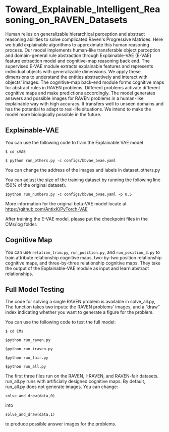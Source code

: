 # Toward_Explainable_Intelligent_Reasoning_on_RAVEN_Datasets

Human relies on generalizable hierarchical perception and abstract reasoning abilities to solve complicated Raven's Progressive Matrices. Here we build explainable algorithms to approximate this human reasoning process. Our model implements human-like transferable object perception and domain-general rule abstraction through Explainable-VAE (E-VAE) feature extraction model and cognitive-map reasoning back end. The supervised E-VAE module extracts explainable features and represents individual objects with generalizable dimensions. We apply these dimensions to understand the entities abstractively and interact with objects' images. The cognitive-map back-end module forms cognitive maps for abstract rules in RAVEN problems. Different problems activate different cognitive maps and make predictions accordingly. The model generates answers and possible images for RAVEN problems in a human-like explainable way with high accuracy. It transfers well to unseen domains and has the potential to adapt to real-life situations. We intend to make the model more biologically possible in the future.

## Explainable-VAE
You can use the following code to train the Explainable VAE model

`$ cd sVAE`

`$ python run_others.py -c configs/bbvae_bvae.yaml`

You can change the address of the images and labels in dataset_others.py

You can adjust the size of the training dataset by running the following line (50% of the original dataset).

`$python run_numbers.py -c configs/bbvae_bvae.yaml -p 0.5`

More information for the original beta-VAE model locate at https://github.com/AntixK/PyTorch-VAE

After training the E-VAE model, please put the checkpoint files in the CMs/log folder.

## Cognitive Map
You can use `relation_trim.py`, `run_position.py`, and `run_position_3.py` to train attribute relationship cognitive maps, two-by-two position relationship cognitive maps, and three-by-three relationship cognitive maps. They take the output of the Explainable-VAE module as input and learn abstract relationships.

## Full Model Testing
The code for solving a single RAVEN problem is available in solve_all.py, The function takes two inputs: the RAVEN problems' images, and a “draw” index indicating whether you want to generate a figure for the problem.

You can use the following code to test the full model:

`$ cd CMs`

`$python run_raven.py`

`$python run_iraven.py`

`$python run_fair.py`

`$python run_all.py`

The first three files run on the RAVEN, I-RAVEN, and RAVEN-fair datasets. run_all.py runs with artificially designed cognitive maps.
By default, run_all.py does not generate images. You can change:

`solve_and_draw(data,0)`

into 

`solve_and_draw(data,1)`

to produce possible answer images for the problems.







